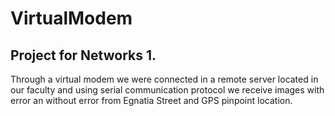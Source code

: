 # VirtualModem
## Project for Networks 1.
Through a virtual modem we were connected in a remote server located in our faculty and using serial communication protocol we receive images with error an without error from Egnatia Street and GPS pinpoint location. 
